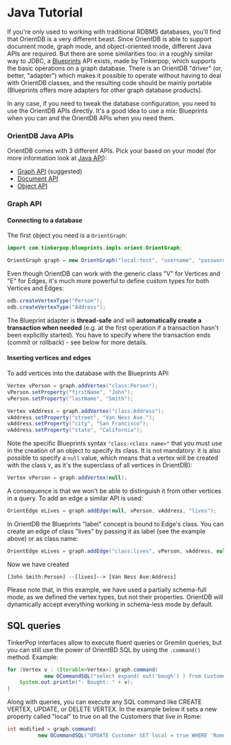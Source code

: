 # Java Tutorial

If you're only used to working with traditional RDBMS databases, you'll find that OrientDB is a very different beast. Since OrientDB is able to support document mode, graph mode, and object-oriented mode, different Java APIs are required. But there are some similarities too: in a roughly similar way to JDBC, a [Blueprints](https://github.com/tinkerpop/blueprints/) API exists, made by Tinkerpop, which supports the basic operations on a graph database. There is an OrientDB "driver" (or, better, "adapter") which makes it possible to operate without having to deal with OrientDB classes, and the resulting code should be mainly portable (Blueprints offers more adapters for other graph database products).

In any case, if you need to tweak the database configuration, you need to use the OrientDB APIs directly. It's a good idea to use a mix: Blueprints when you can and the OrientDB APIs when you need them.

### OrientDB Java APIs

OrientDB comes with 3 different APIs. Pick your based on your model (for more information look at [Java API](Java-API.md)):

- [Graph API](Graph-Database-Tinkerpop.md) (suggested)
- [Document API](Document-Database.md)
- [Object API](Object-Database.md)

### Graph API

#### Connecting to a database

The first object you need is a `OrientGraph`:

```java
import com.tinkerpop.blueprints.impls.orient.OrientGraph;

OrientGraph graph = new OrientGraph("local:test", "username", "password");
```

Even though OrientDB can work with the generic class "V" for Vertices and "E" for Edges, it's much more powerful to define custom types for both Vertices and Edges:

```java
odb.createVertexType("Person");
odb.createVertexType("Address");
```

The Blueprint adapter is **thread-safe** and will **automatically create a transaction when needed** (e.g. at the first operation if a transaction hasn't been explicitly started). You have to specify where the transaction ends (commit or rollback) - see below for more details.


#### Inserting vertices and edges

To add vertices into the database with the Blueprints API:

```java
Vertex vPerson = graph.addVertex("class:Person");
vPerson.setProperty("firstName", "John");
vPerson.setProperty("lastName", "Smith");

Vertex vAddress = graph.addVertex("class:Address");
vAddress.setProperty("street", "Van Ness Ave.");
vAddress.setProperty("city", "San Francisco");
vAddress.setProperty("state", "California");
```

Note the specific Blueprints syntax `"class:<class name>"` that you must use in the creation of an object to specify its class. It is not mandatory: it is also possible to specify a `null` value, which means that a vertex will be created with the class `V`, as it's the superclass of all vertices in OrientDB):

```java
Vertex vPerson = graph.addVertex(null);
```

A consequence is that we won't be able to distinguish it from other vertices in a query. To add an edge a similar API is used:

```java
OrientEdge eLives = graph.addEdge(null, vPerson, vAddress, "lives");
```
In OrientDB the Blueprints "label" concept is bound to Edge's class. You can create an edge of class "lives" by passing it as label (see the example above) or as class name:

```java
OrientEdge eLives = graph.addEdge("class:lives", vPerson, vAddress, null);
```

Now we have created

```
[John Smith:Person] --[lives]--> [Van Ness Ave:Address]
```

Please note that, in this example, we have used a partially schema-full mode, as we defined the vertex types, but not their properties. OrientDB will dynamically accept everything working in schema-less mode by default.

## SQL queries

TinkerPop interfaces allow to execute fluent queries or Gremlin queries, but you can still use the power of OrientBD SQL by using the `.command()` method. Example:
```java
for (Vertex v : (Iterable<Vertex>) graph.command(
            new OCommandSQL("select expand( out('bough') ) from Customer where name = 'Jay'")).execute()) {
    System.out.println("- Bought: " + v);
}
```
Along with queries, you can execute any SQL command like CREATE VERTEX, UPDATE, or DELETE VERTEX. In the example below it sets a new property called "local" to true on all the Customers that live in Rome:

```java
int modified = graph.command(
          new OCommandSQL("UPDATE Customer SET local = true WHERE 'Rome' IN out('lives').name")).execute());
```
